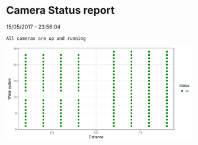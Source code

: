 Camera Status report
================
15/05/2017 - 23:56:04

    All cameras are up and running

![](camreport_files/figure-markdown_github/unnamed-chunk-2-1.png)
